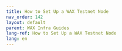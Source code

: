 ```yaml
---
title: How to Set Up a WAX Testnet Node
nav_order: 142
layout: default
parent: WAX Infra Guides
lang-ref: How to Set Up a WAX Testnet Node
lang: en
---
```

